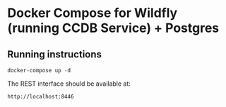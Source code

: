 # Docker Compose for Wildfly (running CCDB Service) + Postgres

## Running instructions

	docker-compose up -d

The REST interface should be available at:

	http://localhost:8446
